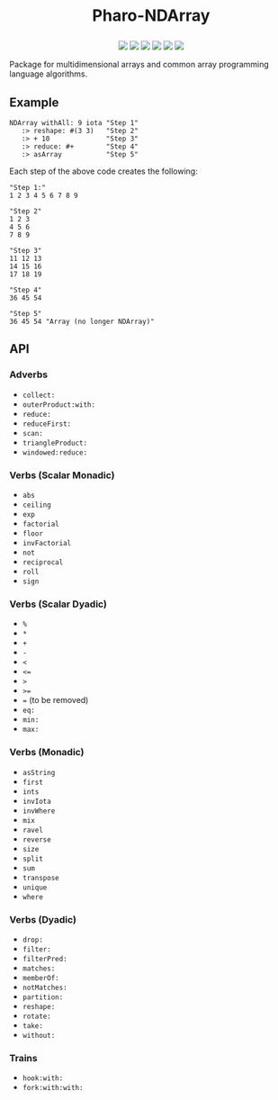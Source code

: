# <p align="center">Pharo-NDArray</p>

<p align="center">
    <a href="https://github.com/code_report/jsource/issues" alt="contributions welcome">
        <img src="https://img.shields.io/badge/contributions-welcome-brightgreen.svg?style=flat" /></a>
    <a href="https://lbesson.mit-license.org/" alt="MIT license">
        <img src="https://img.shields.io/badge/License-MIT-blue.svg" /></a>    
    <a href="https://pharo.org/">
        <img src="https://img.shields.io/badge/Pharo%20Smalltalk-9.0-ff69b4.svg"/></a>
    <a href="https://github.com/codereport?tab=followers" alt="GitHub followers">
        <img src="https://img.shields.io/github/followers/codereport.svg?style=social&label=Follow" /></a>
    <a href="https://GitHub.com/codereport/Pharo-NDArray/stargazers/" alt="GitHub stars">
        <img src="https://img.shields.io/github/stars/codereport/Pharo-NDArray.svg?style=social&label=Star" /></a>
    <a href="https://twitter.com/code_report" alt="Twitter">
        <img src="https://img.shields.io/twitter/follow/code_report.svg?style=social&label=@code_report" /></a>
</p>

Package for multidimensional arrays and common array programming language algorithms.

## Example
```smalltalk
NDArray withAll: 9 iota "Step 1"
   :> reshape: #(3 3)   "Step 2"
   :> + 10              "Step 3"
   :> reduce: #+        "Step 4"
   :> asArray           "Step 5"
```
Each step of the above code creates the following:
```smalltalk
"Step 1:"
1 2 3 4 5 6 7 8 9

"Step 2"
1 2 3
4 5 6
7 8 9

"Step 3"
11 12 13
14 15 16
17 18 19

"Step 4"
36 45 54

"Step 5"
36 45 54 "Array (no longer NDArray)"
```
## API

### Adverbs

* `collect:`
* `outerProduct:with:`
* `reduce:`
* `reduceFirst:`
* `scan:`
* `triangleProduct:`
* `windowed:reduce:`

### Verbs (Scalar Monadic)

* `abs`
* `ceiling`
* `exp`
* `factorial`
* `floor`
* `invFactorial`
* `not`
* `reciprocal`
* `roll`
* `sign`

### Verbs (Scalar Dyadic)

* `%`
* `*`
* `+`
* `-`
* `<`
* `<=`
* `>`
* `>=`
* `=` (to be removed)
* `eq:`
* `min:`
* `max:`

### Verbs (Monadic)

* `asString`
* `first`
* `ints`
* `invIota`
* `invWhere`
* `mix`
* `ravel`
* `reverse`
* `size`
* `split`
* `sum`
* `transpose`
* `unique`
* `where`

### Verbs (Dyadic)

* `drop:`
* `filter:`
* `filterPred:`
* `matches:`
* `memberOf:`
* `notMatches:`
* `partition:`
* `reshape:`
* `rotate:`
* `take:`
* `without:`

### Trains

* `hook:with:`
* `fork:with:with:`

